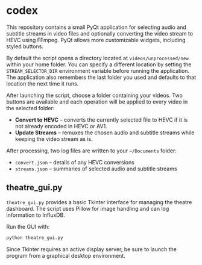 # codex

This repository contains a small PyQt application for selecting audio and
subtitle streams in video files and optionally converting the video stream to
HEVC using FFmpeg. PyQt allows more customizable widgets, including styled
buttons.

By default the script opens a directory located at `videos/unprocessed/new`
within your home folder. You can specify a different location by setting the
`STREAM_SELECTOR_DIR` environment variable before running the application.
The application also remembers the last folder you used and defaults to that
location the next time it runs.

After launching the script, choose a folder containing your videos. Two buttons
are available and each operation will be applied to every video in the selected
folder:

* **Convert to HEVC** – converts the currently selected file to HEVC if it is not
  already encoded in HEVC or AV1.
* **Update Streams** – remuxes the chosen audio and subtitle streams while
  keeping the video stream as is.

After processing, two log files are written to your `~/Documents` folder:

- `convert.json` – details of any HEVC conversions
- `streams.json` – summaries of selected audio and subtitle streams


## theatre_gui.py

`theatre_gui.py` provides a basic Tkinter interface for managing the theatre dashboard. The script uses Pillow for image handling and can log information to InfluxDB.

Run the GUI with:

```bash
python theatre_gui.py
```

Since Tkinter requires an active display server, be sure to launch the program from a graphical desktop environment.

